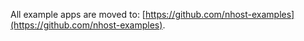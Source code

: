 All example apps are moved to: [https://github.com/nhost-examples](https://github.com/nhost-examples).
